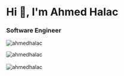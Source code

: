<h1>Hi 👋, I'm Ahmed Halac</h1>
<h3>Software Engineer</h3>

<p align="left"> <img src="https://komarev.com/ghpvc/?username=acchmedha&label=Profile%20views&color=0e75b6&style=flat" alt="ahmedhalac" /> </p>

<div><img align="center" src="https://github-readme-stats.vercel.app/api?username=acchmedha&show_icons=true&locale=en" alt="ahmedhalac" /></div>
</br>
<div><img align="center" src="https://github-readme-streak-stats.herokuapp.com/?user=acchmedha&" alt="ahmedhalac" /></div>
